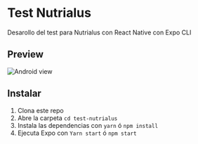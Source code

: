 # Test Nutrialus

Desarollo del test para Nutrialus con React Native con Expo CLI

## Preview 
![Android view](https://i.imgur.com/HLCXGHN.jpg)
## Instalar

 1. Clona este repo
 2. Abre la carpeta `cd test-nutrialus`
 3. Instala las dependencias con `yarn` ó `npm install`
 4. Ejecuta Expo con `Yarn start` ó `npm start`
